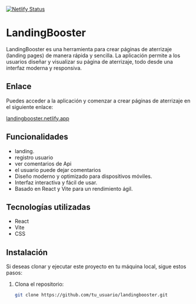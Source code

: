 [![Netlify Status](https://api.netlify.com/api/v1/badges/03962d3f-3222-400a-a9b6-9a36f71e0ed4/deploy-status)](https://app.netlify.com/sites/landingbooster/deploys)

# LandingBooster

LandingBooster es una herramienta para crear páginas de aterrizaje (landing pages) de manera rápida y sencilla. La aplicación permite a los usuarios diseñar y visualizar su página de aterrizaje, todo desde una interfaz moderna y responsiva.

## Enlace

Puedes acceder a la aplicación y comenzar a crear páginas de aterrizaje en el siguiente enlace:

[landingbooster.netlify.app](https://landingbooster.netlify.app)

## Funcionalidades

- landing.
- registro usuario
- ver comentarios de Api
- el usuario puede dejar comentarios
- Diseño moderno y optimizado para dispositivos móviles.
- Interfaz interactiva y fácil de usar.
- Basado en React y Vite para un rendimiento ágil.

## Tecnologías utilizadas

- React
- Vite
- CSS

## Instalación

Si deseas clonar y ejecutar este proyecto en tu máquina local, sigue estos pasos:

1. Clona el repositorio:
   ```bash
   git clone https://github.com/tu_usuario/landingbooster.git
